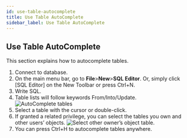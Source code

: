 ```yaml
---
id: use-table-autocomplete
title: Use Table AutoComplete
sidebar_label: Use Table AutoComplete
---
```


## Use Table AutoComplete

This section explains how to autocomplete tables.

1. Connect to database.
2. On the main menu bar, go to **File**>**New**>**SQL Editor**. Or, simply click [SQL Editor] on the New Toolbar or press Ctrl+N.
3. Write SQL.
4. Table lists will follow keywords From/Into/Update.
![AutoComplete tables](https://s3.ap-northeast-2.amazonaws.com/sqlgate-manual-content/9BE1086AF61A2696E0B2BF118B857A1E.jpg)
5. Select a table with the cursor or double-click.
6. If granted a related privilege, you can select the tables you own and other users’ objects.
![Select other owner’s object table.](https://s3.ap-northeast-2.amazonaws.com/sqlgate-manual-content/DAD0039E82547341E23AD2FEA25DD847.jpg)
7. You can press Ctrl+H to autocomplete tables anywhere.

